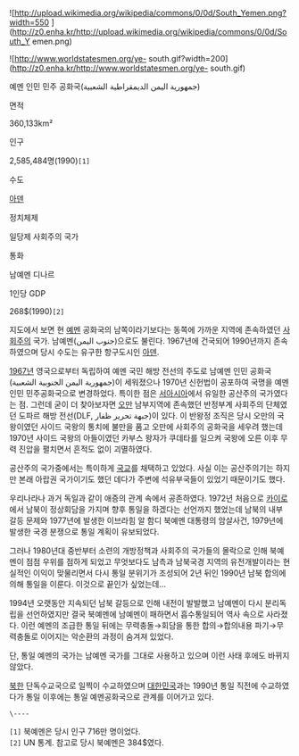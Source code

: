 ![http://upload.wikimedia.org/wikipedia/commons/0/0d/South_Yemen.png?width=550
](http://z0.enha.kr/http://upload.wikimedia.org/wikipedia/commons/0/0d/South_Y
emen.png)

![http://www.worldstatesmen.org/ye-
south.gif?width=200](http://z0.enha.kr/http://www.worldstatesmen.org/ye-
south.gif)

예멘 인민 민주 공화국(جمهورية اليمن الديمقراطية الشعبية)  

면적

360,133km²

인구

2,585,484명(1990)`[1]`

수도

[아덴](%EC%95%84%EB%8D%B4.md)

정치체제

일당제 사회주의 국가

통화

남예멘 디나르

1인당 GDP

268$(1990)`[2]`

  
지도에서 보면 현 [예멘](%EC%98%88%EB%A9%98.md) 공화국의 남쪽이라기보다는 동쪽에 가까운 지역에 존속하였던
[사회주의](%EC%82%AC%ED%9A%8C%EC%A3%BC%EC%9D%98.md) 국가. 남예멘(جنوب اليمن)으로도 불린다.
1967년에 건국되어 1990년까지 존속하였으며 당시 수도는 유구한 항구도시인 [아덴](%EC%95%84%EB%8D%B4.md).

[1967년](1967%EB%85%84.md) 영국으로부터 독립하여 예멘 국민 해방 전선의 주도로 남예멘 인민 공화국(جمهورية
اليمن الجنوبية الشعبية)이 세워졌으나 1970년 신헌법이 공포하여 국명을 예멘 인민 민주공화국으로 변경하었다. 특이한 점은
[서아시아](%EC%84%9C%EC%95%84%EC%8B%9C%EC%95%84.md)에서 유일한 공산주의 국가였다는 점. 그런데 굳이
더 찾아보자면 [오만](%EC%98%A4%EB%A7%8C.md) 남부지역에 존속했던 반정부계 사회주의 단체였던 도파르 해방
전선(DLF, جبهة تحرير ظفار)이 있다. 이 반왕정 조직은 당시 오만의 국왕이였던 사이드 국왕의 통치에 불만을 품고 오만에
사회주의 공화국을 세우려 했는데 1970년 사이드 국왕의 아들이였던 카부스 왕자가 쿠데타를 일으켜 국왕에 오른 이후 무력 진압을 펼치면서
흔적도 없이 괴멸하였다.

공산주의 국가중에서는 특이하게 [국교](%EC%9D%B4%EC%8A%AC%EB%9E%8C.md)를 채택하고 있었다. 사실 이는
공산주의기는 하지만 본래 아랍권 국가이기도 했던 데다가 주변에 석유부국들이 있었기 때문이기도 했다.

우리나라나 과거 독일과 같이 애증의 관계 속에서 공존하였다. 1972년 처음으로
[카이로](%EC%B9%B4%EC%9D%B4%EB%A1%9C.md)에서 남북이 정상회담을 가지며 향후 통일을 하겠다는 선언까지 했었는데
남북의 내부 갈등 문제와 1977년에 발생한 이브라힘 알 함디 북예멘 대통령의 암살사건, 1979년에 발생한 국경 분쟁으로 통일 계획이
유보되었다.

그러나 1980년대 중반부터 소련의 개방정책과 사회주의 국가들의 몰락으로 인해 북예멘이 점점 우위를 점하게 되었고 무엇보다도 남측과 남북국경
지역의 유전개발이라는 현실적인 이익이 맞물리면서 다시 통일 분위기가 조성되어 2년 뒤인 1990년 남북 합의에 의해 통일을 이룬다. 이것으로
끝인가 싶었는데...  

1994년 오랫동안 지속되던 남북 갈등으로 인해 내전이 발발했고 남예멘이 다시 분리독립을 선언하였지만 결국 북예멘에 남예멘이 패하면서
흡수통일되어 역사 속으로 사라졌다. 이런 예멘의 조급한 통일 뒤에는 무력충돌→회담을 통한 합의→합의내용 파기→무력충돌로 이어지는 악순환의
과정이 숨겨져 있었다.  

단, 통일 예멘의 국가는 남예멘 국가를 그대로 사용하고 있으며 이런 사태 후에도 바뀌지 않았다.  

[북한](%EB%B6%81%ED%95%9C.md) 단독수교국으로 일찍이 수교하였으며
[대한민국](%EB%8C%80%ED%95%9C%EB%AF%BC%EA%B5%AD.md)과는 1990년 통일 직전에 수교하였다가 통일
이후에는 통일 예멘공화국으로 관계를 이어가고 있다.

`\----`

`[1]` 북예멘은 당시 인구 716만 명이었다.  
`[2]` UN 통계. 참고로 당시 북예멘은 384$였다.

